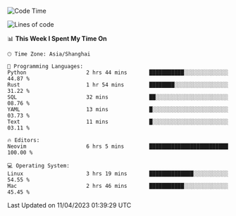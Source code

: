 <!--START_SECTION:waka-->
![Code Time](http://img.shields.io/badge/Code%20Time-1%2C284%20hrs%2033%20mins-blue)

![Lines of code](https://img.shields.io/badge/From%20Hello%20World%20I%27ve%20Written-256.8%20thousand%20lines%20of%20code-blue)

📊 **This Week I Spent My Time On** 

```text
🕑︎ Time Zone: Asia/Shanghai

💬 Programming Languages: 
Python                   2 hrs 44 mins       ███████████░░░░░░░░░░░░░░   44.87 % 
Rust                     1 hr 54 mins        ████████░░░░░░░░░░░░░░░░░   31.22 % 
SQL                      32 mins             ██░░░░░░░░░░░░░░░░░░░░░░░   08.76 % 
YAML                     13 mins             █░░░░░░░░░░░░░░░░░░░░░░░░   03.73 % 
Text                     11 mins             █░░░░░░░░░░░░░░░░░░░░░░░░   03.11 % 

🔥 Editors: 
Neovim                   6 hrs 5 mins        █████████████████████████   100.00 % 

💻 Operating System: 
Linux                    3 hrs 19 mins       ██████████████░░░░░░░░░░░   54.55 % 
Mac                      2 hrs 46 mins       ███████████░░░░░░░░░░░░░░   45.45 % 
```


 Last Updated on 11/04/2023 01:39:29 UTC
<!--END_SECTION:waka-->
